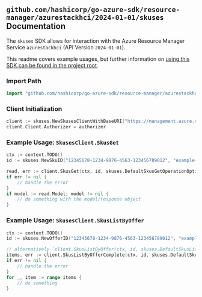 
## `github.com/hashicorp/go-azure-sdk/resource-manager/azurestackhci/2024-01-01/skuses` Documentation

The `skuses` SDK allows for interaction with the Azure Resource Manager Service `azurestackhci` (API Version `2024-01-01`).

This readme covers example usages, but further information on [using this SDK can be found in the project root](https://github.com/hashicorp/go-azure-sdk/tree/main/docs).

### Import Path

```go
import "github.com/hashicorp/go-azure-sdk/resource-manager/azurestackhci/2024-01-01/skuses"
```


### Client Initialization

```go
client := skuses.NewSkusesClientWithBaseURI("https://management.azure.com")
client.Client.Authorizer = authorizer
```


### Example Usage: `SkusesClient.SkusGet`

```go
ctx := context.TODO()
id := skuses.NewSkuID("12345678-1234-9876-4563-123456789012", "example-resource-group", "clusterValue", "publisherValue", "offerValue", "skuValue")

read, err := client.SkusGet(ctx, id, skuses.DefaultSkusGetOperationOptions())
if err != nil {
	// handle the error
}
if model := read.Model; model != nil {
	// do something with the model/response object
}
```


### Example Usage: `SkusesClient.SkusListByOffer`

```go
ctx := context.TODO()
id := skuses.NewOfferID("12345678-1234-9876-4563-123456789012", "example-resource-group", "clusterValue", "publisherValue", "offerValue")

// alternatively `client.SkusListByOffer(ctx, id, skuses.DefaultSkusListByOfferOperationOptions())` can be used to do batched pagination
items, err := client.SkusListByOfferComplete(ctx, id, skuses.DefaultSkusListByOfferOperationOptions())
if err != nil {
	// handle the error
}
for _, item := range items {
	// do something
}
```
